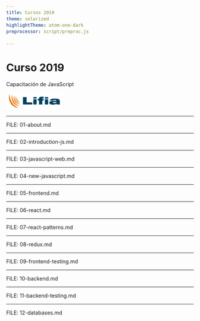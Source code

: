 ```yaml
---
title: Cursos 2019
theme: solarized
highlightTheme: atom-one-dark
preprocessor: script/preproc.js

---
```


# Curso 2019

Capacitación de JavaScript

[//]: <> (<img src="static/js.png" style="background:none; border:none; box-shadow:none; width: 10%; height: 10%;">)
[//]: <> (<img src="static/react.png" style="background:none; border:none; box-shadow:none; width: 10%; height: 10%;">)

<img src="static/lifia.png" style="background:none; border:none; box-shadow:none; width: 30%; height: 30%;">

---

FILE: 01-about.md

---

FILE: 02-introduction-js.md

---

FILE: 03-javascript-web.md

---

FILE: 04-new-javascript.md

---

FILE: 05-frontend.md

---

FILE: 06-react.md

---

FILE: 07-react-patterns.md

---

FILE: 08-redux.md

---

FILE: 09-frontend-testing.md

---

FILE: 10-backend.md

---

FILE: 11-backend-testing.md

---

FILE: 12-databases.md
